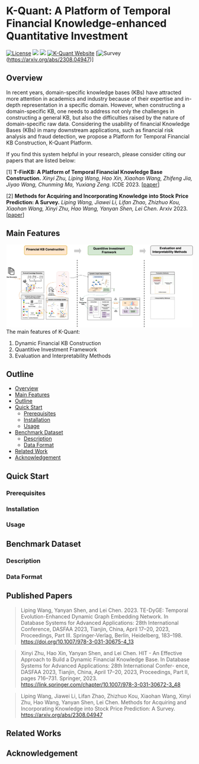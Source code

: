 # K-Quant: A Platform of Temporal Financial Knowledge-enhanced Quantitative Investment

[![License](https://img.shields.io/badge/license-Apache--2.0-blue.svg)](https://www.apache.org/licenses/LICENSE-2.0.html)
![](https://img.shields.io/badge/platform-win%20%7C%20linux-yellow.svg)
![](https://img.shields.io/badge/python--language-2.7-red.svg)
[![K-Quant Website](https://img.shields.io/website-up-down-green-red/https/shields.io.svg?label=K-Quant%20website)](http://143.89.126.53:8000/fintech.html)
[![Survey](https://img.shields.io/badge/Survey%20%E2%AD%90-%23FF8000)(https://arxiv.org/abs/2308.04947)]

## Overview
In recent years, domain-specific knowledge bases (KBs) have attracted more attention in academics and industry because of their expertise and in-depth representation in a specific domain. However, when constructing a domain-specific KB, one needs to address not only the challenges in constructing a general KB, but also the difficulties raised by the nature of domain-specific raw data. Considering the usability of financial Knowledge Bases (KBs) in many downstream applications, such as financial risk analysis and fraud detection, we propose a Platform for Temporal Financial KB Construction, K-Quant Platform. 

If you find this system helpful in your research, please consider citing our papers that are listed below:

[1] **T-FinKB: A Platform of Temporal Financial Knowledge Base Construction.**
*Xinyi Zhu, Liping Wang, Hao Xin, Xiaohan Wang, Zhifeng Jia, Jiyao Wang, Chunming Ma, Yuxiang Zeng.* ICDE 2023. \[[paper](https://ieeexplore.ieee.org/document/10184672)\]

[2] **Methods for Acquiring and Incorporating Knowledge into Stock Price Prediction: A Survey.**
*Liping Wang, Jiawei Li, Lifan Zhao, Zhizhuo Kou, Xiaohan Wang, Xinyi Zhu, Hao Wang, Yanyan Shen, Lei Chen.* Arxiv 2023. \[[paper](https://arxiv.org/abs/2308.04947)\]

## Main Features
![overview](logo/demo_overview.png)
The main features of K-Quant:

1. Dynamic Financial KB Construction
2. Quantitive Investment Framework
3. Evaluation and Interpretability Methods

<!-- TOC -->

## Outline

- [Overview](#overview)
- [Main Features](#main-features)
- [Outline](#outline)
- [Quick Start](#quick-start)
  - [Prerequisites](#prerequisites)
  - [Installation](#installation)
  - [Usage](#usage)
- [Benchmark Dataset](#benchmark-dataset)
  - [Description](#description)
  - [Data Format](#data-format)
- [Related Work](#related-work)
- [Acknowledgement](#acknowledgement)

<!-- /TOC -->

## Quick Start

### Prerequisites

### Installation

### Usage

## Benchmark Dataset

### Description

### Data Format

## Published Papers

> Liping Wang, Yanyan Shen, and Lei Chen. 2023. TE-DyGE: Temporal Evolution-Enhanced Dynamic Graph Embedding Network. In Database Systems for Advanced Applications: 28th International Conference, DASFAA 2023, Tianjin, China, April 17–20, 2023, Proceedings, Part III. Springer-Verlag, Berlin, Heidelberg, 183–198. https://doi.org/10.1007/978-3-031-30675-4_13

> Xinyi Zhu, Hao Xin, Yanyan Shen, and Lei Chen. 
HIT - An Effective Approach to Build a Dynamic Financial Knowledge Base. In Database Systems for Advanced Applications: 28th International Confer- ence, DASFAA 2023, Tianjin, China, April 17–20, 2023, Proceedings, Part II, pages 716–731. Springer, 2023. https://link.springer.com/chapter/10.1007/978-3-031-30672-3_48

> Liping Wang, Jiawei Li, Lifan Zhao, Zhizhuo Kou, Xiaohan Wang, Xinyi Zhu, Hao Wang, Yanyan Shen, Lei Chen.
Methods for Acquiring and Incorporating Knowledge into Stock Price Prediction: A Survey. https://arxiv.org/abs/2308.04947

## Related Works

## Acknowledgement
